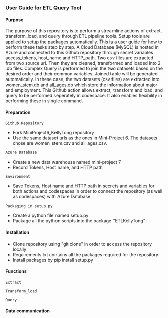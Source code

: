 ### User Guide for ETL Query Tool
#### Purpose
The purpose of this repository is to perform a streamline actions of extract, transform_load, and query through ETL pipeline tools. Setup tools are applied to setup the packages automatically. This is a user guide for how to perform these tasks step by step. 
A Cloud Database (MySQL) is hosted in Azure and connected to this Github repository 
through secret variables access_tokens, host_name and HTTP_path. 
Two csv files are extracted from two source url. 
Then they are cleaned, transformed and loaded into 2 .db files. 
Complex Query is performed to join the two datasets based on the desired order and
their common variables. Joined table will be generated automatically. 
In these case, the two datasets (csv files) are extracted into women_stem.db and 
all_ages.db which store the information about major and employment. 
This Github action allows extract, transform and load. and query to be performed 
seperately in codespace. It also enables flexibility in performing these in single command.

#### Preparation
`Github Repository`
* Fork MiniProject6_KellyTong repository
* Use the same dataset urls as the ones in Mini-Project 6. The datasets chose are women_stem.csv and all_ages.csv.

`Azure Database`
* Create a new data warehouse named mini-project 7
* Record Tokens, Host name, and HTTP path

`Environment`
* Save Tokens, Host name and HTTP path in secrets and variables for both actions and codespaces in order to connect the repository (as well as codespaces) with Azure Database

`Packaging in setup.py`
* Create a python file named setup.py
* Package all the python scripts into the package "ETLKellyTong"

#### Installation
* Clone repository using "git clone" in order to access the repository locally
* Requirements.txt contains all the packages required for the repository
* Install packages by pip install setup.py

#### Functions
`Extract`

`Transform_load`

`Query`

#### Data communication
